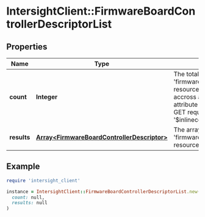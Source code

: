 # IntersightClient::FirmwareBoardControllerDescriptorList

## Properties

| Name | Type | Description | Notes |
| ---- | ---- | ----------- | ----- |
| **count** | **Integer** | The total number of &#39;firmware.BoardControllerDescriptor&#39; resources matching the request, accross all pages. The &#39;Count&#39; attribute is included when the HTTP GET request includes the &#39;$inlinecount&#39; parameter. | [optional] |
| **results** | [**Array&lt;FirmwareBoardControllerDescriptor&gt;**](FirmwareBoardControllerDescriptor.md) | The array of &#39;firmware.BoardControllerDescriptor&#39; resources matching the request. | [optional] |

## Example

```ruby
require 'intersight_client'

instance = IntersightClient::FirmwareBoardControllerDescriptorList.new(
  count: null,
  results: null
)
```

